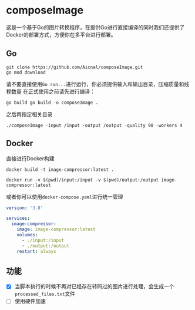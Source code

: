 # composeImage
这是一个基于Go的图片转换程序，在提供Go进行直接编译的同时我们还提供了Docker的部署方式，方便你在多平台进行部署。

## Go

```
git clone https://github.com/Aicnal/composeImage.git
go mod download
```

请不要直接使用`Go run...`进行运行，你必须提供输入和输出目录，压缩质量和线程数量
在正式使用之前请先进行编译：
```
go build go build -o composeImage .
```

之后再指定相关目录
```
./composeImage -input /input -output /output -quality 90 -workers 4
```
## Docker

直接进行Docker构建
```
docker build -t image-compressor:latest .
```

```
docker run -v $(pwd)/input:/input -v $(pwd)/output:/output image-compressor:latest
```

或者你可以使用`docker-compose.yaml`进行统一管理

```yaml
version: '3.8'

services:
  image-compressor:
    image: image-compressor:latest
    volumes:
      - ./input:/input
      - ./output:/output
    restart: always
```

## 功能

- [x] 当脚本执行的时候不再对已经存在转码过的图片进行处理，会生成一个`processed_files.txt`文件
- [ ] 使用硬件加速